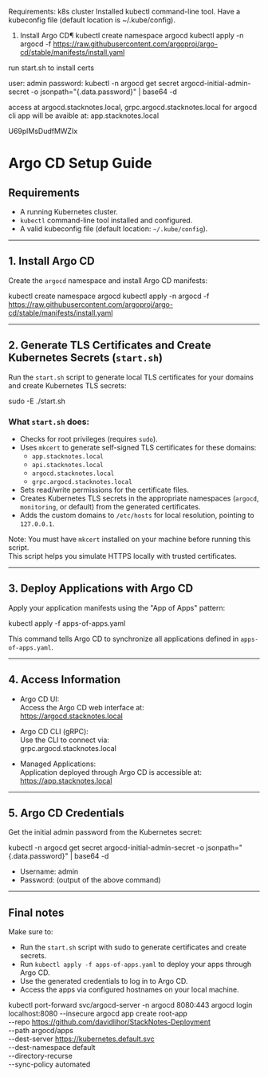 Requirements: 
k8s cluster
Installed kubectl command-line tool.
Have a kubeconfig file (default location is ~/.kube/config).


1. Install Argo CD¶
kubectl create namespace argocd
kubectl apply -n argocd -f https://raw.githubusercontent.com/argoproj/argo-cd/stable/manifests/install.yaml

run
start.sh to install certs


user: admin
password: kubectl -n argocd get secret argocd-initial-admin-secret -o jsonpath="{.data.password}" | base64 -d

access at argocd.stacknotes.local, grpc.argocd.stacknotes.local for argocd cli
app will be avaible at: app.stacknotes.local


U69plMsDudfMWZIx


# Argo CD Setup Guide

## Requirements

- A running Kubernetes cluster.
- `kubectl` command-line tool installed and configured.
- A valid kubeconfig file (default location: `~/.kube/config`).

---

## 1. Install Argo CD

Create the `argocd` namespace and install Argo CD manifests:

kubectl create namespace argocd
kubectl apply -n argocd -f https://raw.githubusercontent.com/argoproj/argo-cd/stable/manifests/install.yaml

---

## 2. Generate TLS Certificates and Create Kubernetes Secrets (`start.sh`)

Run the `start.sh` script to generate local TLS certificates for your domains and create Kubernetes TLS secrets:

sudo -E ./start.sh

### What `start.sh` does:

- Checks for root privileges (requires `sudo`).
- Uses `mkcert` to generate self-signed TLS certificates for these domains:
  - `app.stacknotes.local`
  - `api.stacknotes.local`
  - `argocd.stacknotes.local`
  - `grpc.argocd.stacknotes.local`
- Sets read/write permissions for the certificate files.
- Creates Kubernetes TLS secrets in the appropriate namespaces (`argocd`, `monitoring`, or default) from the generated certificates.
- Adds the custom domains to `/etc/hosts` for local resolution, pointing to `127.0.0.1`.

Note: You must have `mkcert` installed on your machine before running this script.  
This script helps you simulate HTTPS locally with trusted certificates.

---

## 3. Deploy Applications with Argo CD

Apply your application manifests using the "App of Apps" pattern:

kubectl apply -f apps-of-apps.yaml

This command tells Argo CD to synchronize all applications defined in `apps-of-apps.yaml`.

---

## 4. Access Information

- Argo CD UI:  
  Access the Argo CD web interface at:  
  https://argocd.stacknotes.local

- Argo CD CLI (gRPC):  
  Use the CLI to connect via:  
  grpc.argocd.stacknotes.local

- Managed Applications:  
  Application deployed through Argo CD is accessible at:  
  https://app.stacknotes.local

---

## 5. Argo CD Credentials

Get the initial admin password from the Kubernetes secret:

kubectl -n argocd get secret argocd-initial-admin-secret -o jsonpath="{.data.password}" | base64 -d

- Username: admin  
- Password: (output of the above command)

---

## Final notes

Make sure to:

- Run the `start.sh` script with sudo to generate certificates and create secrets.
- Run `kubectl apply -f apps-of-apps.yaml` to deploy your apps through Argo CD.
- Use the generated credentials to log in to Argo CD.
- Access the apps via configured hostnames on your local machine.



kubectl port-forward svc/argocd-server -n argocd 8080:443
argocd login localhost:8080 --insecure
argocd app create root-app \
  --repo https://github.com/davidlihor/StackNotes-Deployment \
  --path argocd/apps \
  --dest-server https://kubernetes.default.svc \
  --dest-namespace default \
  --directory-recurse \
  --sync-policy automated
